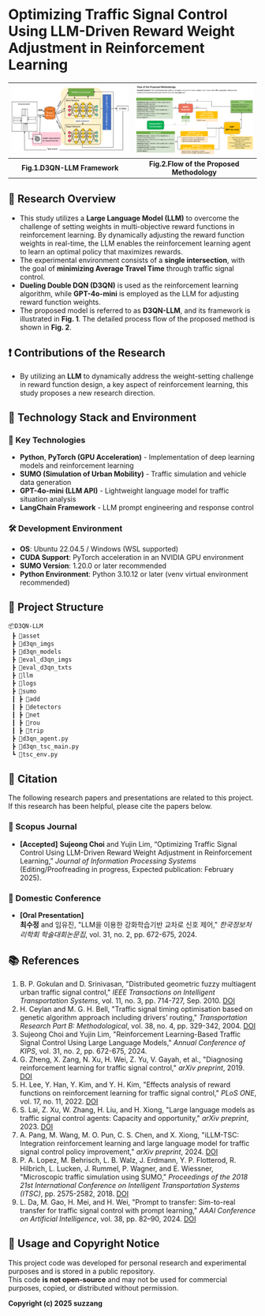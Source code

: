 # Optimizing Traffic Signal Control Using LLM-Driven Reward Weight Adjustment in Reinforcement Learning

| ![D3QN-LLM](./D3QN-LLM/asset/D3QN-LLM%20framework.png) | ![Flow](./D3QN-LLM/asset/Flow%20of%20the%20Proposed%20Methodology.png) |
|:--:|:--:|
| **Fig.1.D3QN-LLM Framework** | **Fig.2.Flow of the Proposed Methodology** |

## 📝 Research Overview

- This study utilizes a **Large Language Model (LLM)** to overcome the challenge of setting weights in multi-objective reward functions in reinforcement learning. By dynamically adjusting the reward function weights in real-time, the LLM enables the reinforcement learning agent to learn an optimal policy that maximizes rewards.  
- The experimental environment consists of a **single intersection**, with the goal of **minimizing Average Travel Time** through traffic signal control.  
- **Dueling Double DQN (D3QN)** is used as the reinforcement learning algorithm, while **GPT-4o-mini** is employed as the LLM for adjusting reward function weights.  
- The proposed model is referred to as **D3QN-LLM**, and its framework is illustrated in **Fig. 1**. The detailed process flow of the proposed method is shown in **Fig. 2**.  


## ❗️ Contributions of the Research

- By utilizing an **LLM** to dynamically address the weight-setting challenge in reward function design, a key aspect of reinforcement learning, this study proposes a new research direction.

## 🔧 Technology Stack and Environment

### 🚀 Key Technologies
- **Python**, **PyTorch (GPU Acceleration)** - Implementation of deep learning models and reinforcement learning  
- **SUMO (Simulation of Urban Mobility)** - Traffic simulation and vehicle data generation  
- **GPT-4o-mini (LLM API)** - Lightweight language model for traffic situation analysis  
- **LangChain Framework** - LLM prompt engineering and response control  

### 🛠 Development Environment
- **OS**: Ubuntu 22.04.5 / Windows (WSL supported)  
- **CUDA Support**: PyTorch acceleration in an NVIDIA GPU environment  
- **SUMO Version**: 1.20.0 or later recommended  
- **Python Environment**: Python 3.10.12 or later (venv virtual environment recommended)  

## 📂 Project Structure
```
📦D3QN-LLM
 ┣ 📂asset
 ┣ 📂d3qn_imgs
 ┣ 📂d3qn_models
 ┣ 📂eval_d3qn_imgs
 ┣ 📂eval_d3qn_txts
 ┣ 📂llm
 ┣ 📂logs
 ┣ 📂sumo
 ┃ ┣ 📂add
 ┃ ┣ 📂detectors
 ┃ ┣ 📂net
 ┃ ┣ 📂rou
 ┃ ┣ 📂trip
 ┣ 📜d3qn_agent.py
 ┣ 📜d3qn_tsc_main.py
 ┗ 📜tsc_env.py
```

## 📄 Citation

The following research papers and presentations are related to this project.  
If this research has been helpful, please cite the papers below.

### 📖 Scopus Journal
- **[Accepted]** **Sujeong Choi** and Yujin Lim, “Optimizing Traffic Signal Control Using LLM-Driven Reward Weight Adjustment in Reinforcement Learning,” *Journal of Information Processing Systems* (Editing/Proofreading in progress, Expected publication: February 2025).

### 🎤 Domestic Conference
- **[Oral Presentation]**  
  **최수정** and 임유진, "LLM을 이용한 강화학습기반 교차로 신호 제어," *한국정보처리학회 학술대회논문집*, vol. 31, no. 2, pp. 672-675, 2024.

## 📚 References

1. B. P. Gokulan and D. Srinivasan, "Distributed geometric fuzzy multiagent urban traffic signal control," *IEEE Transactions on Intelligent Transportation Systems*, vol. 11, no. 3, pp. 714-727, Sep. 2010. [DOI](https://doi.org/10.1109/TITS.2010.2050688)
2. H. Ceylan and M. G. H. Bell, "Traffic signal timing optimisation based on genetic algorithm approach including drivers’ routing," *Transportation Research Part B: Methodological*, vol. 38, no. 4, pp. 329-342, 2004. [DOI](https://doi.org/10.1016/S0191-2615(03)00015-8)
3. Sujeong Choi and Yujin Lim, "Reinforcement Learning-Based Traffic Signal Control Using Large Language Models," *Annual Conference of KIPS*, vol. 31, no. 2, pp. 672-675, 2024.
4. G. Zheng, X. Zang, N. Xu, H. Wei, Z. Yu, V. Gayah, et al., "Diagnosing reinforcement learning for traffic signal control," *arXiv preprint*, 2019. [DOI](https://doi.org/10.48550/arXiv.1905.04716)
5. H. Lee, Y. Han, Y. Kim, and Y. H. Kim, "Effects analysis of reward functions on reinforcement learning for traffic signal control," *PLoS ONE*, vol. 17, no. 11, 2022. [DOI](https://doi.org/10.1371/journal.pone.0277813)
6. S. Lai, Z. Xu, W. Zhang, H. Liu, and H. Xiong, "Large language models as traffic signal control agents: Capacity and opportunity," *arXiv preprint*, 2023. [DOI](https://doi.org/10.48550/arXiv.2312.16044)
7. A. Pang, M. Wang, M. O. Pun, C. S. Chen, and X. Xiong, "iLLM-TSC: Integration reinforcement learning and large language model for traffic signal control policy improvement," *arXiv preprint*, 2024. [DOI](https://doi.org/10.48550/arXiv.2407.06025)
8. P. A. Lopez, M. Behrisch, L. B. Walz, J. Erdmann, Y. P. Flotterod, R. Hilbrich, L. Lucken, J. Rummel, P. Wagner, and E. Wiessner, "Microscopic traffic simulation using SUMO," *Proceedings of the 2018 21st International Conference on Intelligent Transportation Systems (ITSC)*, pp. 2575-2582, 2018. [DOI](https://doi.org/10.1109/ITSC.2018.8569938)
9. L. Da, M. Gao, H. Mei, and H. Wei, "Prompt to transfer: Sim-to-real transfer for traffic signal control with prompt learning," *AAAI Conference on Artificial Intelligence*, vol. 38, pp. 82–90, 2024. [DOI](https://doi.org/10.1609/aaai.v38i1.27758)

## 📜 Usage and Copyright Notice

This project code was developed for personal research and experimental purposes and is stored in a public repository.  
This code **is not open-source** and may not be used for commercial purposes, copied, or distributed without permission.  


**Copyright (c) 2025 suzzang**
